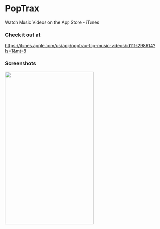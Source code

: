 # PopTrax
Watch Music Videos on the App Store - iTunes

### Check it out at
https://itunes.apple.com/us/app/poptrax-top-music-videos/id1116298614?ls=1&mt=8

### Screenshots
<img src="https://s30.postimg.org/v6beathxt/screen696x696.jpg" width="290" height="496" />
